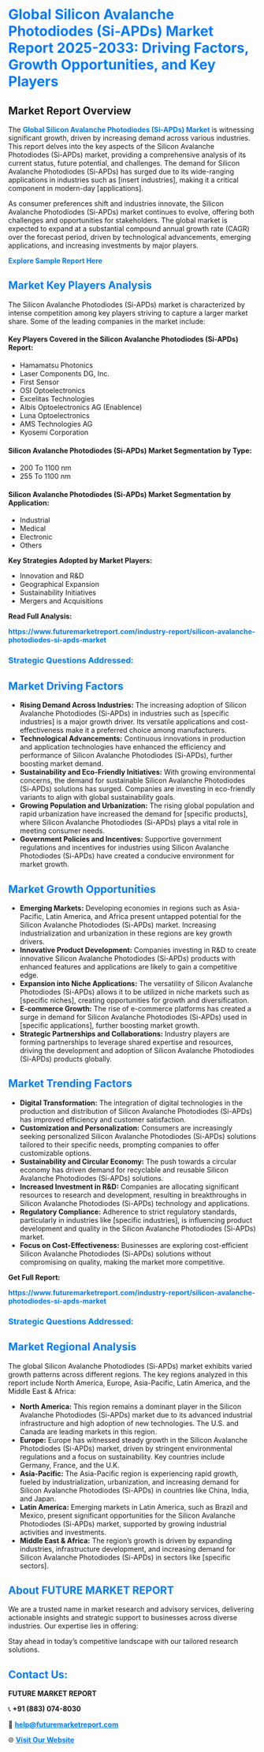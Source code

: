 <h1 style="color: #007BFF;">Global Silicon Avalanche Photodiodes (Si-APDs) Market Report 2025-2033: Driving Factors, Growth Opportunities, and Key Players</h1>

<section id="overview">
<h2>Market Report Overview</h2>
<p>The <a href="https://www.futuremarketreport.com/industry-report/silicon-avalanche-photodiodes-si-apds-market" style="color: #007BFF; text-decoration: none;"><strong>Global Silicon Avalanche Photodiodes (Si-APDs) Market</strong></a> is witnessing significant growth, driven by increasing demand across various industries. This report delves into the key aspects of the Silicon Avalanche Photodiodes (Si-APDs) market, providing a comprehensive analysis of its current status, future potential, and challenges. The demand for Silicon Avalanche Photodiodes (Si-APDs) has surged due to its wide-ranging applications in industries such as [insert industries], making it a critical component in modern-day [applications].</p>
<p>As consumer preferences shift and industries innovate, the Silicon Avalanche Photodiodes (Si-APDs) market continues to evolve, offering both challenges and opportunities for stakeholders. The global market is expected to expand at a substantial compound annual growth rate (CAGR) over the forecast period, driven by technological advancements, emerging applications, and increasing investments by major players.</p>
</section>

<section id="overview">
<p><a href="https://www.futuremarketreport.com/request-sample/reportId=76792" style="color: #007BFF; text-decoration: none;"><strong>Explore Sample Report Here</strong></a></p>
</section>

<section id="key-players">
<h2 style="color: #007BFF;">Market Key Players Analysis</h2>
<p>The Silicon Avalanche Photodiodes (Si-APDs) market is characterized by intense competition among key players striving to capture a larger market share. Some of the leading companies in the market include:</p>
<h4>Key Players Covered in the Silicon Avalanche Photodiodes (Si-APDs) Report:</h4>
<ul><li>Hamamatsu Photonics</li><li>Laser Components DG, Inc.</li><li>First Sensor</li><li>OSI Optoelectronics</li><li>Excelitas Technologies</li><li>Albis Optoelectronics AG (Enablence)</li><li>Luna Optoelectronics</li><li>AMS Technologies AG</li><li>Kyosemi Corporation</li></ul>
<h4>Silicon Avalanche Photodiodes (Si-APDs) Market Segmentation by Type:</h4>
<ul><li>200 To 1100 nm</li><li>255 To 1100 nm</li></ul>

<h4>Silicon Avalanche Photodiodes (Si-APDs) Market Segmentation by Application:</h4>
<ul><li>Industrial</li><li>Medical</li><li>Electronic</li><li>Others</li></ul>
<p><strong>Key Strategies Adopted by Market Players:</strong></p>
<ul>
<li>Innovation and R&D</li>
<li>Geographical Expansion</li>
<li>Sustainability Initiatives</li>
<li>Mergers and Acquisitions</li>
</ul>
</section>

<section>
<p><strong>Read Full Analysis: </strong></p><a href="https://www.futuremarketreport.com/industry-report/silicon-avalanche-photodiodes-si-apds-market" style="color: #007BFF; text-decoration: none;"><strong>https://www.futuremarketreport.com/industry-report/silicon-avalanche-photodiodes-si-apds-market</strong></a>
<h3 style="color: #007BFF;">Strategic Questions Addressed:</h3>
</section>

<section id="driving-factors">
<h2 style="color: #007BFF;">Market Driving Factors</h2>
<ul>
<li><strong>Rising Demand Across Industries:</strong> The increasing adoption of Silicon Avalanche Photodiodes (Si-APDs) in industries such as [specific industries] is a major growth driver. Its versatile applications and cost-effectiveness make it a preferred choice among manufacturers.</li>
<li><strong>Technological Advancements:</strong> Continuous innovations in production and application technologies have enhanced the efficiency and performance of Silicon Avalanche Photodiodes (Si-APDs), further boosting market demand.</li>
<li><strong>Sustainability and Eco-Friendly Initiatives:</strong> With growing environmental concerns, the demand for sustainable Silicon Avalanche Photodiodes (Si-APDs) solutions has surged. Companies are investing in eco-friendly variants to align with global sustainability goals.</li>
<li><strong>Growing Population and Urbanization:</strong> The rising global population and rapid urbanization have increased the demand for [specific products], where Silicon Avalanche Photodiodes (Si-APDs) plays a vital role in meeting consumer needs.</li>
<li><strong>Government Policies and Incentives:</strong> Supportive government regulations and incentives for industries using Silicon Avalanche Photodiodes (Si-APDs) have created a conducive environment for market growth.</li>
</ul>
</section>

<section id="growth-opportunities">
<h2 style="color: #007BFF;">Market Growth Opportunities</h2>
<ul>
<li><strong>Emerging Markets:</strong> Developing economies in regions such as Asia-Pacific, Latin America, and Africa present untapped potential for the Silicon Avalanche Photodiodes (Si-APDs) market. Increasing industrialization and urbanization in these regions are key growth drivers.</li>
<li><strong>Innovative Product Development:</strong> Companies investing in R&D to create innovative Silicon Avalanche Photodiodes (Si-APDs) products with enhanced features and applications are likely to gain a competitive edge.</li>
<li><strong>Expansion into Niche Applications:</strong> The versatility of Silicon Avalanche Photodiodes (Si-APDs) allows it to be utilized in niche markets such as [specific niches], creating opportunities for growth and diversification.</li>
<li><strong>E-commerce Growth:</strong> The rise of e-commerce platforms has created a surge in demand for Silicon Avalanche Photodiodes (Si-APDs) used in [specific applications], further boosting market growth.</li>
<li><strong>Strategic Partnerships and Collaborations:</strong> Industry players are forming partnerships to leverage shared expertise and resources, driving the development and adoption of Silicon Avalanche Photodiodes (Si-APDs) products globally.</li>
</ul>
</section>

<section id="trending-factors">
<h2 style="color: #007BFF;">Market Trending Factors</h2>
<ul>
<li><strong>Digital Transformation:</strong> The integration of digital technologies in the production and distribution of Silicon Avalanche Photodiodes (Si-APDs) has improved efficiency and customer satisfaction.</li>
<li><strong>Customization and Personalization:</strong> Consumers are increasingly seeking personalized Silicon Avalanche Photodiodes (Si-APDs) solutions tailored to their specific needs, prompting companies to offer customizable options.</li>
<li><strong>Sustainability and Circular Economy:</strong> The push towards a circular economy has driven demand for recyclable and reusable Silicon Avalanche Photodiodes (Si-APDs) solutions.</li>
<li><strong>Increased Investment in R&D:</strong> Companies are allocating significant resources to research and development, resulting in breakthroughs in Silicon Avalanche Photodiodes (Si-APDs) technology and applications.</li>
<li><strong>Regulatory Compliance:</strong> Adherence to strict regulatory standards, particularly in industries like [specific industries], is influencing product development and quality in the Silicon Avalanche Photodiodes (Si-APDs) market.</li>
<li><strong>Focus on Cost-Effectiveness:</strong> Businesses are exploring cost-efficient Silicon Avalanche Photodiodes (Si-APDs) solutions without compromising on quality, making the market more competitive.</li>
</ul>
</section>

<section>
<p><strong>Get Full Report: </strong></p><a href="https://www.futuremarketreport.com/industry-report/silicon-avalanche-photodiodes-si-apds-market" style="color: #007BFF; text-decoration: none;"><strong>https://www.futuremarketreport.com/industry-report/silicon-avalanche-photodiodes-si-apds-market</strong></a>
<h3 style="color: #007BFF;">Strategic Questions Addressed:</h3>
</section>


<section id="regional-analysis">
<h2 style="color: #007BFF;">Market Regional Analysis</h2>
<p>The global Silicon Avalanche Photodiodes (Si-APDs) market exhibits varied growth patterns across different regions. The key regions analyzed in this report include North America, Europe, Asia-Pacific, Latin America, and the Middle East & Africa:</p>
<ul>
<li><strong>North America:</strong> This region remains a dominant player in the Silicon Avalanche Photodiodes (Si-APDs) market due to its advanced industrial infrastructure and high adoption of new technologies. The U.S. and Canada are leading markets in this region.</li>
<li><strong>Europe:</strong> Europe has witnessed steady growth in the Silicon Avalanche Photodiodes (Si-APDs) market, driven by stringent environmental regulations and a focus on sustainability. Key countries include Germany, France, and the U.K.</li>
<li><strong>Asia-Pacific:</strong> The Asia-Pacific region is experiencing rapid growth, fueled by industrialization, urbanization, and increasing demand for Silicon Avalanche Photodiodes (Si-APDs) in countries like China, India, and Japan.</li>
<li><strong>Latin America:</strong> Emerging markets in Latin America, such as Brazil and Mexico, present significant opportunities for the Silicon Avalanche Photodiodes (Si-APDs) market, supported by growing industrial activities and investments.</li>
<li><strong>Middle East & Africa:</strong> The region’s growth is driven by expanding industries, infrastructure development, and increasing demand for Silicon Avalanche Photodiodes (Si-APDs) in sectors like [specific sectors].</li>
</ul>
</section>

<footer>
<h2 style="color: #007BFF;">About FUTURE MARKET REPORT</h2>
<p>We are a trusted name in market research and advisory services, delivering actionable insights and strategic support to businesses across diverse industries. Our expertise lies in offering:</p>

<p>Stay ahead in today’s competitive landscape with our tailored research solutions.</p>

<h2 style="color: #007BFF;">Contact Us:</h2>
<p><strong>FUTURE MARKET REPORT</strong></p>
<p>📞 <strong>+91 (883) 074-8030</strong></p>
<p>📧 <strong><a href="mailto:help@futuremarketreport.com" style="color: #007BFF;">help@futuremarketreport.com</a></strong></p>
<p>🌐 <strong><a href="https://www.futuremarketreport.com/" style="color: #007BFF;">Visit Our Website</a></strong></p>
</footer>